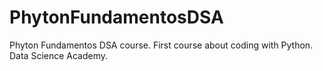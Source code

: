 # PhytonFundamentosDSA
Phyton Fundamentos DSA course.
First course about coding with Python. Data Science Academy.
